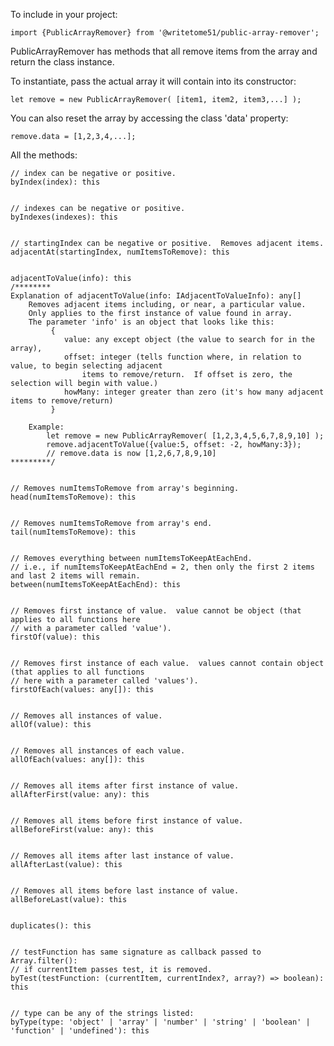 To include in your project:

    import {PublicArrayRemover} from '@writetome51/public-array-remover';

PublicArrayRemover has methods that all remove items from the array and return the class instance.

To instantiate, pass the actual array it will contain into its constructor:

    let remove = new PublicArrayRemover( [item1, item2, item3,...] );

You can also reset the array by accessing the class 'data' property:

    remove.data = [1,2,3,4,...];

All the methods:


	// index can be negative or positive.
	byIndex(index): this


	// indexes can be negative or positive.
	byIndexes(indexes): this


	// startingIndex can be negative or positive.  Removes adjacent items.
	adjacentAt(startingIndex, numItemsToRemove): this


	adjacentToValue(info): this
	/********
    Explanation of adjacentToValue(info: IAdjacentToValueInfo): any[]
        Removes adjacent items including, or near, a particular value.
        Only applies to the first instance of value found in array.
        The parameter 'info' is an object that looks like this:
        	 {
                value: any except object (the value to search for in the array),
                offset: integer (tells function where, in relation to value, to begin selecting adjacent
                    items to remove/return.  If offset is zero, the selection will begin with value.)
                howMany: integer greater than zero (it's how many adjacent items to remove/return)
        	 }
        
        Example:
            let remove = new PublicArrayRemover( [1,2,3,4,5,6,7,8,9,10] );
            remove.adjacentToValue({value:5, offset: -2, howMany:3});
            // remove.data is now [1,2,6,7,8,9,10]
    *********/


    // Removes numItemsToRemove from array's beginning.
	head(numItemsToRemove): this


    // Removes numItemsToRemove from array's end.
	tail(numItemsToRemove): this


    // Removes everything between numItemsToKeepAtEachEnd.
    // i.e., if numItemsToKeepAtEachEnd = 2, then only the first 2 items and last 2 items will remain.
	between(numItemsToKeepAtEachEnd): this


	// Removes first instance of value.  value cannot be object (that applies to all functions here
	// with a parameter called 'value').
	firstOf(value): this


    // Removes first instance of each value.  values cannot contain object (that applies to all functions
    // here with a parameter called 'values').
	firstOfEach(values: any[]): this


	// Removes all instances of value.
	allOf(value): this


    // Removes all instances of each value.
	allOfEach(values: any[]): this


	// Removes all items after first instance of value.
	allAfterFirst(value: any): this


	// Removes all items before first instance of value.
	allBeforeFirst(value: any): this


    // Removes all items after last instance of value.
	allAfterLast(value): this


    // Removes all items before last instance of value.
	allBeforeLast(value): this


	duplicates(): this


	// testFunction has same signature as callback passed to Array.filter():
	// if currentItem passes test, it is removed.
	byTest(testFunction: (currentItem, currentIndex?, array?) => boolean): this


    // type can be any of the strings listed:
	byType(type: 'object' | 'array' | 'number' | 'string' | 'boolean' | 'function' | 'undefined'): this


